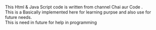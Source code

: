 This Html & Java Script code is written from channel Chai aur Code .<br> This is a Basically implemented  here for learning purpse and also use for  future needs. <br> This is need in future for help in programming
